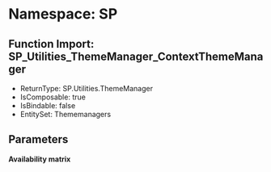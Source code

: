 # Namespace: SP

## Function Import: SP_Utilities_ThemeManager_ContextThemeManager

- ReturnType: SP.Utilities.ThemeManager
- IsComposable: true
- IsBindable: false
- EntitySet: Thememanagers

## Parameters

**Availability matrix**


